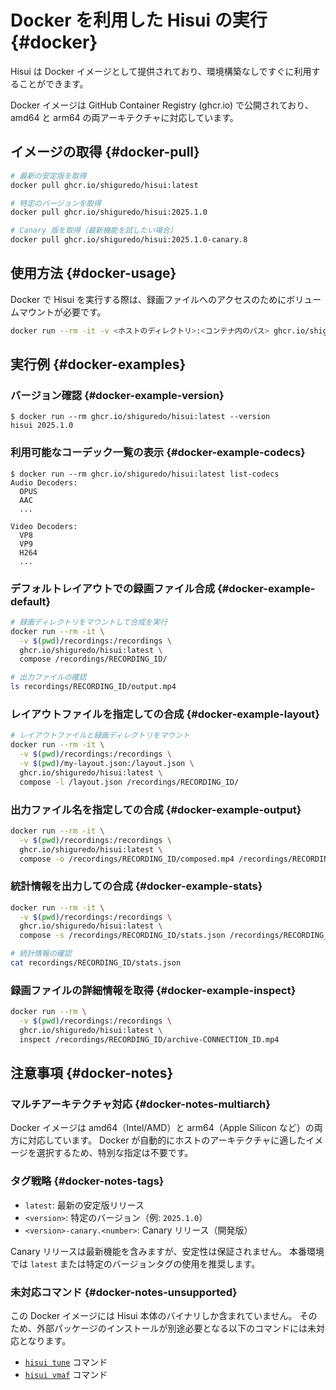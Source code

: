 # Docker を利用した Hisui の実行 {#docker}

Hisui は Docker イメージとして提供されており、環境構築なしですぐに利用することができます。

Docker イメージは GitHub Container Registry (ghcr.io) で公開されており、amd64 と arm64 の両アーキテクチャに対応しています。

## イメージの取得 {#docker-pull}

```bash
# 最新の安定版を取得
docker pull ghcr.io/shiguredo/hisui:latest

# 特定のバージョンを取得
docker pull ghcr.io/shiguredo/hisui:2025.1.0

# Canary 版を取得（最新機能を試したい場合）
docker pull ghcr.io/shiguredo/hisui:2025.1.0-canary.8
```

## 使用方法 {#docker-usage}

Docker で Hisui を実行する際は、録画ファイルへのアクセスのためにボリュームマウントが必要です。

```bash
docker run --rm -it -v <ホストのディレクトリ>:<コンテナ内のパス> ghcr.io/shiguredo/hisui:latest <コマンド> <引数>
```

## 実行例 {#docker-examples}

### バージョン確認 {#docker-example-version}

```console
$ docker run --rm ghcr.io/shiguredo/hisui:latest --version
hisui 2025.1.0
```

### 利用可能なコーデック一覧の表示 {#docker-example-codecs}

```console
$ docker run --rm ghcr.io/shiguredo/hisui:latest list-codecs
Audio Decoders:
  OPUS
  AAC
  ...

Video Decoders:
  VP8
  VP9
  H264
  ...
```

### デフォルトレイアウトでの録画ファイル合成 {#docker-example-default}

```bash
# 録画ディレクトリをマウントして合成を実行
docker run --rm -it \
  -v $(pwd)/recordings:/recordings \
  ghcr.io/shiguredo/hisui:latest \
  compose /recordings/RECORDING_ID/

# 出力ファイルの確認
ls recordings/RECORDING_ID/output.mp4
```

### レイアウトファイルを指定しての合成 {#docker-example-layout}

```bash
# レイアウトファイルと録画ディレクトリをマウント
docker run --rm -it \
  -v $(pwd)/recordings:/recordings \
  -v $(pwd)/my-layout.json:/layout.json \
  ghcr.io/shiguredo/hisui:latest \
  compose -l /layout.json /recordings/RECORDING_ID/
```

### 出力ファイル名を指定しての合成 {#docker-example-output}

```bash
docker run --rm -it \
  -v $(pwd)/recordings:/recordings \
  ghcr.io/shiguredo/hisui:latest \
  compose -o /recordings/RECORDING_ID/composed.mp4 /recordings/RECORDING_ID/
```

### 統計情報を出力しての合成 {#docker-example-stats}

```bash
docker run --rm -it \
  -v $(pwd)/recordings:/recordings \
  ghcr.io/shiguredo/hisui:latest \
  compose -s /recordings/RECORDING_ID/stats.json /recordings/RECORDING_ID/

# 統計情報の確認
cat recordings/RECORDING_ID/stats.json
```

### 録画ファイルの詳細情報を取得 {#docker-example-inspect}

```bash
docker run --rm \
  -v $(pwd)/recordings:/recordings \
  ghcr.io/shiguredo/hisui:latest \
  inspect /recordings/RECORDING_ID/archive-CONNECTION_ID.mp4
```

## 注意事項 {#docker-notes}

### マルチアーキテクチャ対応 {#docker-notes-multiarch}

Docker イメージは amd64（Intel/AMD）と arm64（Apple Silicon など）の両方に対応しています。
Docker が自動的にホストのアーキテクチャに適したイメージを選択するため、特別な指定は不要です。

### タグ戦略 {#docker-notes-tags}

- `latest`: 最新の安定版リリース
- `<version>`: 特定のバージョン（例: `2025.1.0`）
- `<version>-canary.<number>`: Canary リリース（開発版）

Canary リリースは最新機能を含みますが、安定性は保証されません。
本番環境では `latest` または特定のバージョンタグの使用を推奨します。

### 未対応コマンド {#docker-notes-unsupported}

この Docker イメージには Hisui 本体のバイナリしか含まれていません。
そのため、外部パッケージのインストールが別途必要となる以下のコマンドには未対応となります。
- [`hisui tune`](./command_tune.md) コマンド
- [`hisui vmaf`](./command_vmaf.md) コマンド
